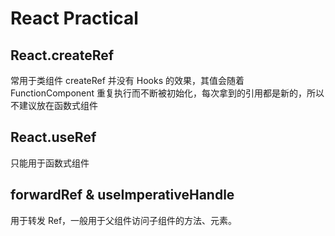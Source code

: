 # React Practical

## React.createRef

常用于类组件 createRef 并没有 Hooks 的效果，其值会随着 FunctionComponent 重复执行而不断被初始化，每次拿到的引用都是新的，所以不建议放在函数式组件

## React.useRef

只能用于函数式组件

## forwardRef & useImperativeHandle

用于转发 Ref，一般用于父组件访问子组件的方法、元素。
